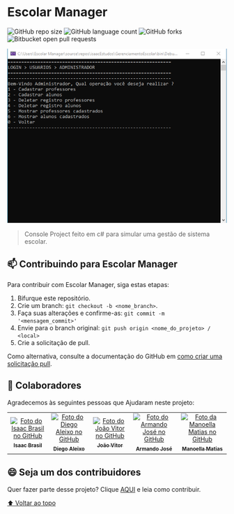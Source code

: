 # Escolar Manager

<!---Esses são exemplos. Veja https://shields.io para outras pessoas ou para personalizar este conjunto de escudos. Você pode querer incluir dependências, status do projeto e informações de licença aqui--->

![GitHub repo size](https://img.shields.io/github/repo-size/isaacbrasil/Escolar-manager?style=for-the-badge)
![GitHub language count](https://img.shields.io/github/languages/count/isaacbrasil/Escolar-manager?style=for-the-badge)
![GitHub forks](https://img.shields.io/github/forks/isaacbrasil/Escolar-manager?style=for-the-badge)
![Bitbucket open pull requests](https://img.shields.io/bitbucket/pr-raw/isaacbrasil/Escolar-manager?style=for-the-badge)

<img src="escolar-manager-console.png" alt="exemplo imagem">

> Console Project feito em c# para simular uma gestão de sistema escolar.

## 📫 Contribuindo para Escolar Manager
<!---Se o seu README for longo ou se você tiver algum processo ou etapas específicas que deseja que os contribuidores sigam, considere a criação de um arquivo CONTRIBUTING.md separado--->
Para contribuir com Escolar Manager, siga estas etapas:

1. Bifurque este repositório.
2. Crie um branch: `git checkout -b <nome_branch>`.
3. Faça suas alterações e confirme-as: `git commit -m '<mensagem_commit>'`
4. Envie para o branch original: `git push origin <nome_do_projeto> / <local>`
5. Crie a solicitação de pull.

Como alternativa, consulte a documentação do GitHub em [como criar uma solicitação pull](https://help.github.com/en/github/collaborating-with-issues-and-pull-requests/creating-a-pull-request).

## 🤝 Colaboradores

Agradecemos às seguintes pessoas que Ajudaram neste projeto:

<table>
  <tr>
    <td align="center">
      <a href="https://github.com/Isaac-Brasil-EM">
        <img src="https://avatars.githubusercontent.com/u/114941431?v=4" width="100px;" alt="Foto do Isaac Brasil no GitHub"/><br>
        <sub>
          <b>Isaac Brasil</b>
        </sub>
      </a>
    </td>
     <td align="center">
      <a href="https://github.com/Diego-Aleixo-EM">
        <img src="https://avatars.githubusercontent.com/u/54810655?v=4" width="100px;" alt="Foto do Diego Aleixo no GitHub"/><br>
        <sub>
          <b>Diego Aleixo</b>
        </sub>
      </a>
    </td>
     <td align="center">
      <a href="https://github.com/Joao-Rezende-EM">
        <img src="https://avatars.githubusercontent.com/u/88397690?v=4" width="100px;" alt="Foto do João Vitor no GitHub"/><br>
        <sub>
          <b>João Vitor</b>
        </sub>
      </a>
    </td>
    <td align="center">
      <a href="https://github.com/armandoj-oliveira">
        <img src="https://avatars.githubusercontent.com/u/90426365?v=4" width="100px;" alt="Foto do Armando José no GitHub"/><br>
        <sub>
          <b>Armando José</b>
        </sub>
      </a>
    </td>
    <td align="center">
      <a href="https://github.com/Manoella-Matias-EM">
        <img src="https://avatars.githubusercontent.com/u/114941466?v=4" width="100px;" alt="Foto da Manoella Matias no GitHub"/><br>
        <sub>
          <b>Manoella Matias</b>
        </sub>
      </a>
    </td>
  </tr>
</table>


## 😄 Seja um dos contribuidores<br>

Quer fazer parte desse projeto? Clique [AQUI](CONTRIBUTING.md) e leia como contribuir.

[⬆ Voltar ao topo](#escolar-manager)<br>
